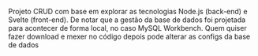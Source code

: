 Projeto CRUD com base em explorar as tecnologias Node.js (back-end) e Svelte (front-end).
De notar que a gestão da base de dados foi projetada para acontecer de forma local, no caso MySQL Workbench.
Quem quiser fazer download e mexer no código depois pode alterar as configs da base de dados